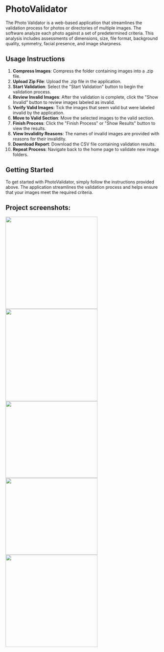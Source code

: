 # PhotoValidator

The Photo Validator is a web-based application that streamlines the validation process for photos or directories of multiple images. The software analyze each photo against a set of predetermined criteria. 
This analysis includes assessments of dimensions, size, file format, background quality, symmetry, facial presence, and image sharpness.

## Usage Instructions

1. **Compress Images**: Compress the folder containing images into a .zip file.
2. **Upload Zip File**: Upload the .zip file in the application.
3. **Start Validation**: Select the "Start Validation" button to begin the validation process.
4. **Review Invalid Images**: After the validation is complete, click the "Show Invalid" button to review images labeled as invalid.
5. **Verify Valid Images**: Tick the images that seem valid but were labeled invalid by the application.
6. **Move to Valid Section**: Move the selected images to the valid section.
7. **Finish Process**: Click the "Finish Process" or "Show Results" button to view the results.
8. **View Invalidity Reasons**: The names of invalid images are provided with reasons for their invalidity.
9. **Download Report**: Download the CSV file containing validation results.
10. **Repeat Process**: Navigate back to the home page to validate new image folders.

## Getting Started

To get started with PhotoValidator, simply follow the instructions provided above. The application streamlines the validation process and helps ensure that your images meet the required criteria.

## Project screenshots:
<div style = "display-flex">
  <img src = "https://github.com/Bataju/PhotoValidationSystem/blob/main/files/photoValidator.png" width = "300" height = "300">
 <img src = "https://github.com/Bataju/PhotoValidationSystem/blob/main/files/configurations.png" width = "300" height = "300">
   <img src = "https://github.com/Bataju/PhotoValidationSystem/blob/main/files/invalid.png" width = "300" height = "250">
  <img src = "https://github.com/Bataju/PhotoValidationSystem/blob/main/files/displayCSV.png" width = "300" height = "250">
 <img src = "https://github.com/Bataju/PhotoValidationSystem/blob/main/files/bypass.png" width = "300" height = "300">
</div>
